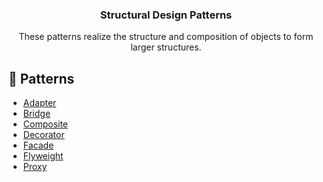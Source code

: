 <p align="center">
  <h3 align="center">Structural Design Patterns</h3>

  <p align="center">
    These patterns realize the structure and composition of objects to form larger structures.
  </p>
</p>

## 🔗 Patterns

- [Adapter](https://github.com/cnnor/design-patterns-ts/blob/main/src/structural/Adapter.ts)
- [Bridge](https://github.com/cnnor/design-patterns-ts/blob/main/src/structural/Bridge.ts)
- [Composite](https://github.com/cnnor/design-patterns-ts/blob/main/src/structural/Composite.ts)
- [Decorator](https://github.com/cnnor/design-patterns-ts/blob/main/src/structural/Decorator.ts)
- [Facade](https://github.com/cnnor/design-patterns-ts/blob/main/src/structural/Facade.ts)
- [Flyweight](https://github.com/cnnor/design-patterns-ts/blob/main/src/structural/Flyweight.ts)
- [Proxy](https://github.com/cnnor/design-patterns-ts/blob/main/src/structural/Proxy.ts)
